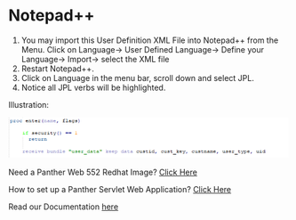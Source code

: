 # Notepad++

1) You may import this User Definition XML File into Notepad++ from the Menu.
   Click on Language-> User Defined Language-> Define your Language-> Import-> select the XML file
2) Restart Notepad++.
3) Click on Language in the menu bar, scroll down and select JPL.
4) Notice all JPL verbs will be highlighted.

Illustration:

![](jpl.png)

Need a Panther Web 552 Redhat Image? [Click Here](https://hub.docker.com/r/prolificspanther/pantherweb "Named link title") 

How to set up a Panther Servlet Web Application? [Click Here](https://github.com/ProlificsPanther/PantherWeb/releases "Named link title")

Read our Documentation [here](https://docs.prolifics.com)
